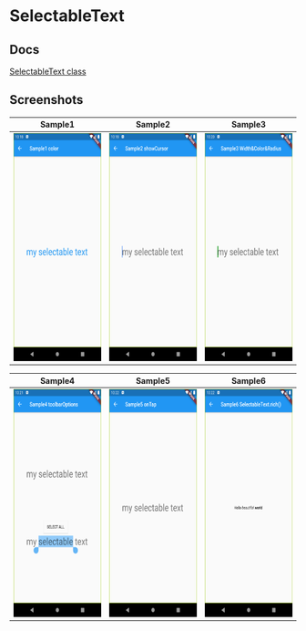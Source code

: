 # SelectableText

## Docs

[SelectableText class](https://master-api.flutter.dev/flutter/material/SelectableText-class.html)

## Screenshots

|Sample1|Sample2|Sample3|
|:-:|:-:|:-:|
|<img src="./screenshots/Sample1.png" height="400" alt="Screenshot"/>|<img src="./screenshots/Sample2.png" height="400" alt="Screenshot"/>|<img src="./screenshots/Sample3.png" height="400" alt="Screenshot"/>|


|Sample4|Sample5|Sample6|
|:-:|:-:|:-:|
|<img src="./screenshots/Sample4.png" height="400" alt="Screenshot"/>|<img src="./screenshots/Sample5.png" height="400" alt="Screenshot"/>|<img src="./screenshots/Sample6.png" height="400" alt="Screenshot"/>|